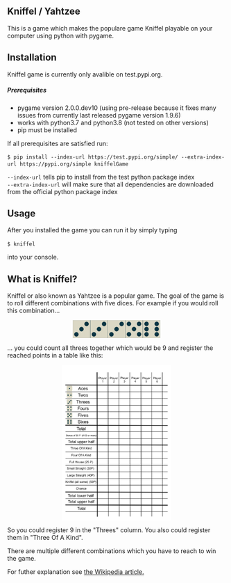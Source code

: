 ## Kniffel / Yahtzee

This is a game which makes the populare game Kniffel playable on your computer using python with pygame.

## Installation
Kniffel game is currently only avalible on test.pypi.org. 

##### Prerequisites
- pygame version 2.0.0.dev10 (using pre-release because it fixes many issues from currently last released pygame version 1.9.6)
- works with python3.7 and python3.8 (not tested on other versions)
- pip must be installed

If all prerequisites are satisfied run:

```
$ pip install --index-url https://test.pypi.org/simple/ --extra-index-url https://pypi.org/simple kniffelGame
```
`--index-url` tells pip to install from the test python package index
<br>
`--extra-index-url` will make sure that all dependencies are downloaded from the official python package index

## Usage
After you installed the game you can run it by simply typing

`$ kniffel`

into your console.

## What is Kniffel?
Kniffel or also known as Yahtzee is a popular game. The goal of the game is to roll different combinations with five dices.
For example if you would roll this combination...

<img width="40%" style="display:block;margin-left:auto;margin-right:auto;" src="https://raw.githubusercontent.com/sp4c38/kniffel/master/readme_assets/example_dice_roll.png">

... you could count all threes together which would be 9 and register the reached points in a table like this:

<img width="50%" style="display: block; margin-left:auto; margin-right:auto;" src="https://raw.githubusercontent.com/sp4c38/kniffel/master/readme_assets/kniffel_table.png">

So you could register 9 in the "Threes" column. You also could register them in "Three Of A Kind". 

There are multiple different combinations which you have to reach to win the game.

For futher explanation see [the Wikipedia article.](https://en.wikipedia.org/wiki/Yahtzee)
